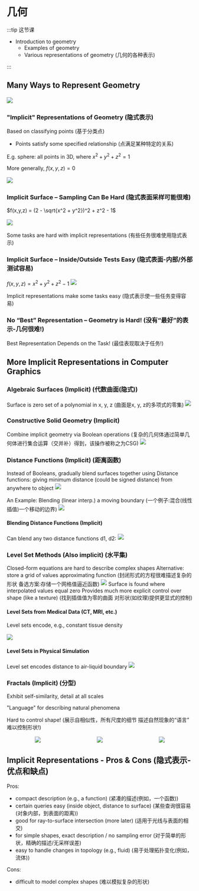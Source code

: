 # 几何

:::tip 这节课

- Introduction to geometry
    - Examples of geometry 
    - Various representations of geometry (几何的各种表示)

:::

## Many Ways to Represent Geometry

<img src="./images/G20.png" style="margin: 2px auto; max-width: 80%;">

### "Implicit" Representations of Geometry (隐式表示)

Based on classifying points (基于分类点)
- Points satisfy some specified relationship (点满足某种特定的关系)

E.g. sphere: all points in 3D, where $x^2+y^2+z^2 = 1$ 

More generally, $f(x,y,z) = 0$

<img src="./images/G21.png" style="margin: 2px auto; max-width: 80%;">

### Implicit Surface – Sampling Can Be Hard (隐式表面采样可能很难)

$f(x,y,z) = (2 - \sqrt{x^2 + y^2})^2 + z^2 - 1$

<img src="./images/G22.png" style="margin: 2px auto; max-width: 80%;">

Some tasks are hard with implicit representations (有些任务很难使用隐式表示)

### Implicit Surface – Inside/Outside Tests Easy (隐式表面-内部/外部测试容易)

$f(x,y,z) = x^2 + y^2 + z^2 -1$
<img src="./images/G23.png" style="margin: 2px auto; max-width: 80%;">

Implicit representations make some tasks easy (隐式表示使一些任务变得容易)

### No “Best” Representation – Geometry is Hard! (没有“最好”的表示-几何很难!)

Best Representation Depends on the Task! (最佳表现取决于任务!)


## More Implicit Representations in Computer Graphics

### Algebraic Surfaces (Implicit) (代数曲面(隐式))
Surface is zero set of a polynomial in x, y, z (曲面是x, y, z的多项式的零集)
<img src="./images/G24.png" style="margin: 2px auto; max-width: 80%;">

### Constructive Solid Geometry (Implicit)
Combine implicit geometry via Boolean operations (复杂的几何体通过简单几何体进行集合运算（交并补）得到，该操作被称之为CSG)
<img src="./images/G25.png" style="margin: 2px auto; max-width: 80%;">

### Distance Functions (Implicit) (距离函数)

Instead of Booleans, gradually blend surfaces together using 
Distance functions: giving minimum distance (could be signed distance) from anywhere to object 
<img src="./images/G26.png" style="margin: 2px auto; max-width: 80%;">

An Example: Blending (linear interp.) a moving boundary (一个例子:混合(线性插值)一个移动的边界)
<img src="./images/G27.png" style="margin: 2px auto; max-width: 80%;">

#### Blending Distance Functions (Implicit)
Can blend any two distance functions d1, d2: 
<img src="./images/G28.png" style="margin: 2px auto; max-width: 80%;">


### Level Set Methods (Also implicit) (水平集)
Closed-form equations are hard to describe complex shapes 
Alternative: store a grid of values approximating function (封闭形式的方程很难描述复杂的形状 备选方案:存储一个网格值逼近函数)
<img src="./images/G29.png" style="margin: 2px auto; max-width: 80%;">
Surface is found where interpolated values equal zero 
Provides much more explicit control over shape (like a texture) (找到插值值为零的曲面 对形状(如纹理)提供更显式的控制)

#### Level Sets from Medical Data (CT, MRI, etc.)

Level sets encode, e.g., constant tissue density

<img src="./images/G30.png" style="margin: 2px auto; max-width: 80%;">

#### Level Sets in Physical Simulation
Level set encodes distance to air-liquid boundary
<img src="./images/G31.png" style="margin: 2px auto; max-width: 80%;">

### Fractals (Implicit) (分型)
Exhibit self-similarity, detail at all scales 

"Language" for describing natural phenomena 

Hard to control shape! (展示自相似性，所有尺度的细节 描述自然现象的“语言” 难以控制形状!)

<div style="display:flex">
    <img src="./images/G32.png" style="margin: 2px auto; max-width: 30%;">
    <img src="./images/G33.png" style="margin: 2px auto; max-width: 30%;">
    <img src="./images/G34.png" style="margin: 2px auto; max-width: 30%;">
</div>

## Implicit Representations - Pros & Cons (隐式表示-优点和缺点)
Pros: 
- compact description (e.g., a function) (紧凑的描述(例如，一个函数))
- certain queries easy (inside object, distance to surface) (某些查询很容易(对象内部，到表面的距离))
- good for ray-to-surface intersection (more later) (适用于光线与表面的相交)
- for simple shapes, exact description / no sampling error (对于简单的形状，精确的描述/无采样误差)
- easy to handle changes in topology (e.g., fluid) (易于处理拓扑变化(例如，流体))

Cons:
- difficult to model complex shapes (难以模拟复杂的形状)
